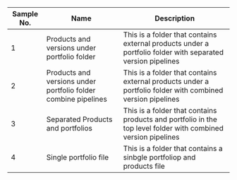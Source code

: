 

| Sample No.  | Name | Description |
| ----------- | ----------- | ----------- |
| 1   | Products and versions under portfolio folder       | This is a folder that contains external products under a portfolio folder with separated version pipelines |
| 2   | Products and versions under portfolio folder combine pipelines        | This is a folder that contains external products under a portfolio folder with combined version pipelines |
| 3   | Separated Products and portfolios        | This is a folder that contains products and portfolio in the top level folder with combined version pipelines |
| 4   | Single portfolio file        | This is a folder that contains a sinbgle portfoliop and products file |
